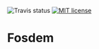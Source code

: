 ![Travis status](https://travis-ci.com/mttcrsp/fosdem.svg?token=UP73xm7M7oVQzv1W5R96&branch=master)
[![MIT license](https://img.shields.io/badge/license-MIT-lightgrey.svg)](https://raw.githubusercontent.com/wikimedia/wikipedia-ios/develop/LICENSE.txt)

# Fosdem
